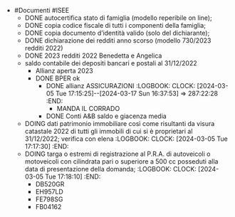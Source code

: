 - #Documenti #ISEE
	- DONE autocertifica stato di famiglia (modello reperibile on line);
	- DONE copia codice fiscale di tutti i componenti della famiglia;
	- DONE copia documento d’identità valido (solo del dichiarante);
	- DONE dichiarazione dei redditi anno scorso (modello 730/2023 redditi 2022)
	- DONE 2023 redditi 2022 Benedetta e Angelica
	- saldo contabile dei depositi bancari e postali al 31/12/2022
		- Allianz aperta 2023
		- DONE BPER ok
			- DONE allianz ASSICURAZIONI
			  :LOGBOOK:
			  CLOCK: [2024-03-05 Tue 17:15:25]--[2024-03-17 Sun 16:37:53] =>  287:22:28
			  :END:
				- MANDA IL CORRADO
			- DONE Conti A&B saldo e giacenza media
	- DOING dati patrimonio immobiliare così come risultanti da visura catastale 2022 di tutti gli immobili di cui si è proprietari al 31/12/2022; verifica con elena
	  :LOGBOOK:
	  CLOCK: [2024-03-05 Tue 17:17:30]
	  :END:
	- DOING targa o estremi di registrazione al P.R.A. di autoveicoli o motoveicoli con cilindrata pari o superiore a 500 cc posseduti alla data di presentazione della domanda;
	  :LOGBOOK:
	  CLOCK: [2024-03-05 Tue 17:18:10]
	  :END:
		- DB520GR
		- EH957LD
		- FE798SG
		- FB04162